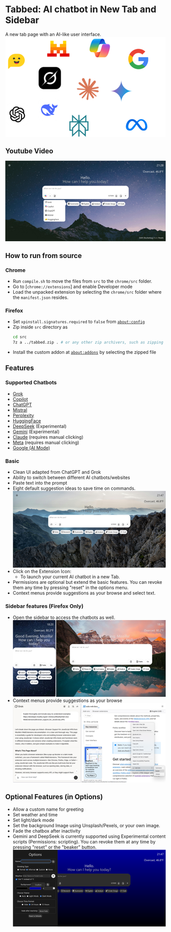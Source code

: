 # Tabbed: AI chatbot in New Tab and Sidebar

A new tab page with an AI-like user interface.
![Promo](./samples/Promo.png)
## Youtube Video
[![Sample 1](./samples/Sample_1.png)](https://www.youtube.com/watch?v=PDgovF1dNBg)

## How to run from source

### Chrome

- Run `compile.sh` to move the files from `src` to the `chrome/src` folder.
- Go to [`chrome://extensions`] and enable Developer mode
- Load the unpacked extension by selecting the `chrome/src` folder where the `manifest.json` resides.

### Firefox

- Set `xpinstall.signatures.required` to `false` from [`about:config`](about:config)
- Zip inside `src` directory as
  ```sh
  cd src
  7z a ../tabbed.zip . # or any other zip archivers, such as zipping from File Explorer
  ```
- Install the custom addon at [`about:addons`](about:addons) by selecting the zipped file

## Features

### Supported Chatbots

- [Grok](https://grok.com)
- [Copilot](https://copilot.microsoft.com)
- [ChatGPT](https:///chatgpt.com)
- [Mistral](https://mistral.ai)
- [Perplexity](https://perplexity.ai)
- [HuggingFace](https://huggingface.co/chat/)
- [DeepSeek](https://chat.deepseek.com/) (Experimental)
- [Gemini](https://gemini.google.com/app) (Experimental)
- [Claude](https://claude.ai/new) (requires manual clicking)
- [Meta](https://meta.ai) (requires manual clicking)
- [Google (AI Mode)](https://google.com)

### Basic

- Clean UI adapted from ChatGPT and Grok
- Ability to switch between different AI chatbots/websites
- Paste text into the prompt
- Eight default suggestion ideas to save time on commands.
  ![Sample 3](./samples/Sample_3.png)
- Click on the Extension Icon:
  - To launch your current AI chatbot in a new Tab.
- Permissions are optional but extend the basic features. You can revoke them any time by pressing "reset" in the options menu.
- Context menus provide suggestions as your browse and select text.

### Sidebar features (Firefox Only)

- Open the sidebar to access the chatbots as well.
  ![Sample 4](./samples/Sample_4.png)
- Context menus provide suggestions as your browse
  ![Sample 5](./samples/Sample_5.png)

## Optional Features (in Options)

- Allow a custom name for greeting
- Set weather and time
- Set light/dark mode
- Set the background Image using Unsplash/Pexels, or your own image.
- Fade the chatbox after inactivity
- Gemini and DeepSeek is currently supported using Experimental content scripts (Permissions: scripting). You can revoke them at any time by pressing "reset" or the "beaker" button.
  ![Sample 1](./samples/Sample_2.png)
